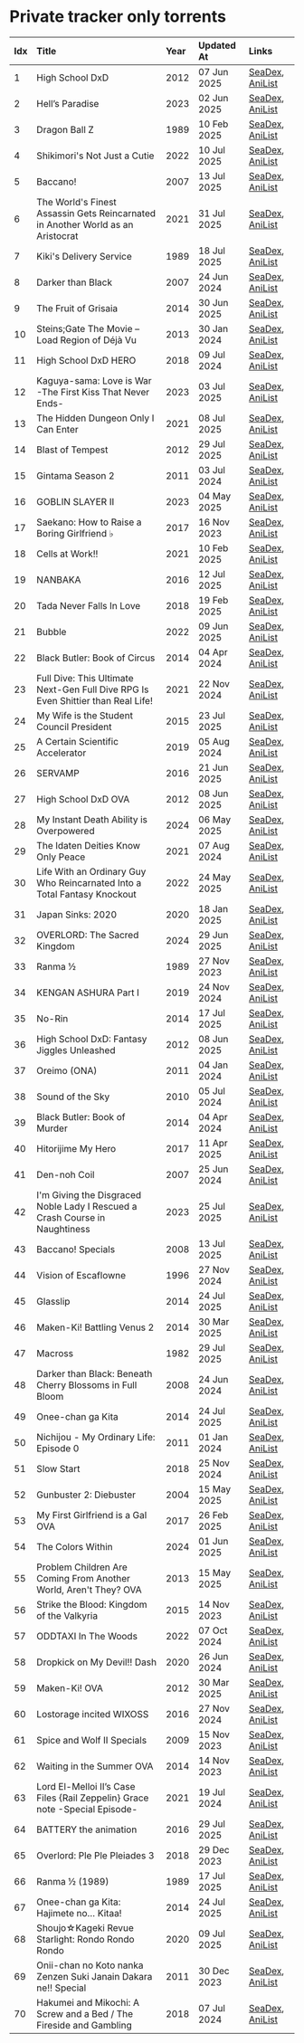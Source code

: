 # Private tracker only torrents
| Idx | Title                                                                            | Year | Updated At  | Links                                                                              |
| :---| :--------------------------------------------------------------------------------| :----| :-----------| :----------------------------------------------------------------------------------|
| 1   | High School DxD                                                                  | 2012 | 07 Jun 2025 | [SeaDex](https://releases.moe/11617/), [AniList](https://anilist.co/anime/11617)   |
| 2   | Hell’s Paradise                                                                  | 2023 | 02 Jun 2025 | [SeaDex](https://releases.moe/128893/), [AniList](https://anilist.co/anime/128893) |
| 3   | Dragon Ball Z                                                                    | 1989 | 10 Feb 2025 | [SeaDex](https://releases.moe/813/), [AniList](https://anilist.co/anime/813)       |
| 4   | Shikimori's Not Just a Cutie                                                     | 2022 | 10 Jul 2025 | [SeaDex](https://releases.moe/127911/), [AniList](https://anilist.co/anime/127911) |
| 5   | Baccano!                                                                         | 2007 | 13 Jul 2025 | [SeaDex](https://releases.moe/2251/), [AniList](https://anilist.co/anime/2251)     |
| 6   | The World's Finest Assassin Gets Reincarnated in Another World as an Aristocrat  | 2021 | 31 Jul 2025 | [SeaDex](https://releases.moe/129898/), [AniList](https://anilist.co/anime/129898) |
| 7   | Kiki's Delivery Service                                                          | 1989 | 18 Jul 2025 | [SeaDex](https://releases.moe/512/), [AniList](https://anilist.co/anime/512)       |
| 8   | Darker than Black                                                                | 2007 | 24 Jun 2024 | [SeaDex](https://releases.moe/2025/), [AniList](https://anilist.co/anime/2025)     |
| 9   | The Fruit of Grisaia                                                             | 2014 | 30 Jun 2025 | [SeaDex](https://releases.moe/17729/), [AniList](https://anilist.co/anime/17729)   |
| 10  | Steins;Gate The Movie – Load Region of Déjà Vu                                   | 2013 | 30 Jan 2024 | [SeaDex](https://releases.moe/11577/), [AniList](https://anilist.co/anime/11577)   |
| 11  | High School DxD HERO                                                             | 2018 | 09 Jul 2024 | [SeaDex](https://releases.moe/97767/), [AniList](https://anilist.co/anime/97767)   |
| 12  | Kaguya-sama: Love is War -The First Kiss That Never Ends-                        | 2023 | 03 Jul 2025 | [SeaDex](https://releases.moe/151384/), [AniList](https://anilist.co/anime/151384) |
| 13  | The Hidden Dungeon Only I Can Enter                                              | 2021 | 08 Jul 2025 | [SeaDex](https://releases.moe/118375/), [AniList](https://anilist.co/anime/118375) |
| 14  | Blast of Tempest                                                                 | 2012 | 29 Jul 2025 | [SeaDex](https://releases.moe/14075/), [AniList](https://anilist.co/anime/14075)   |
| 15  | Gintama Season 2                                                                 | 2011 | 03 Jul 2024 | [SeaDex](https://releases.moe/9969/), [AniList](https://anilist.co/anime/9969)     |
| 16  | GOBLIN SLAYER II                                                                 | 2023 | 04 May 2025 | [SeaDex](https://releases.moe/129188/), [AniList](https://anilist.co/anime/129188) |
| 17  | Saekano: How to Raise a Boring Girlfriend ♭                                      | 2017 | 16 Nov 2023 | [SeaDex](https://releases.moe/21180/), [AniList](https://anilist.co/anime/21180)   |
| 18  | Cells at Work!!                                                                  | 2021 | 10 Feb 2025 | [SeaDex](https://releases.moe/108631/), [AniList](https://anilist.co/anime/108631) |
| 19  | NANBAKA                                                                          | 2016 | 12 Jul 2025 | [SeaDex](https://releases.moe/21051/), [AniList](https://anilist.co/anime/21051)   |
| 20  | Tada Never Falls In Love                                                         | 2018 | 19 Feb 2025 | [SeaDex](https://releases.moe/100179/), [AniList](https://anilist.co/anime/100179) |
| 21  | Bubble                                                                           | 2022 | 09 Jun 2025 | [SeaDex](https://releases.moe/142455/), [AniList](https://anilist.co/anime/142455) |
| 22  | Black Butler: Book of Circus                                                     | 2014 | 04 Apr 2024 | [SeaDex](https://releases.moe/20606/), [AniList](https://anilist.co/anime/20606)   |
| 23  | Full Dive: This Ultimate Next-Gen Full Dive RPG Is Even Shittier than Real Life! | 2021 | 22 Nov 2024 | [SeaDex](https://releases.moe/126791/), [AniList](https://anilist.co/anime/126791) |
| 24  | My Wife is the Student Council President                                         | 2015 | 23 Jul 2025 | [SeaDex](https://releases.moe/20984/), [AniList](https://anilist.co/anime/20984)   |
| 25  | A Certain Scientific Accelerator                                                 | 2019 | 05 Aug 2024 | [SeaDex](https://releases.moe/104463/), [AniList](https://anilist.co/anime/104463) |
| 26  | SERVAMP                                                                          | 2016 | 21 Jun 2025 | [SeaDex](https://releases.moe/21269/), [AniList](https://anilist.co/anime/21269)   |
| 27  | High School DxD OVA                                                              | 2012 | 08 Jun 2025 | [SeaDex](https://releases.moe/12729/), [AniList](https://anilist.co/anime/12729)   |
| 28  | My Instant Death Ability is Overpowered                                          | 2024 | 06 May 2025 | [SeaDex](https://releases.moe/158028/), [AniList](https://anilist.co/anime/158028) |
| 29  | The Idaten Deities Know Only Peace                                               | 2021 | 07 Aug 2024 | [SeaDex](https://releases.moe/122434/), [AniList](https://anilist.co/anime/122434) |
| 30  | Life With an Ordinary Guy Who Reincarnated Into a Total Fantasy Knockout         | 2022 | 24 May 2025 | [SeaDex](https://releases.moe/134252/), [AniList](https://anilist.co/anime/134252) |
| 31  | Japan Sinks: 2020                                                                | 2020 | 18 Jan 2025 | [SeaDex](https://releases.moe/112357/), [AniList](https://anilist.co/anime/112357) |
| 32  | OVERLORD: The Sacred Kingdom                                                     | 2024 | 29 Jun 2025 | [SeaDex](https://releases.moe/133845/), [AniList](https://anilist.co/anime/133845) |
| 33  | Ranma ½                                                                          | 1989 | 27 Nov 2023 | [SeaDex](https://releases.moe/210/), [AniList](https://anilist.co/anime/210)       |
| 34  | KENGAN ASHURA Part I                                                             | 2019 | 24 Nov 2024 | [SeaDex](https://releases.moe/100891/), [AniList](https://anilist.co/anime/100891) |
| 35  | No-Rin                                                                           | 2014 | 17 Jul 2025 | [SeaDex](https://releases.moe/18095/), [AniList](https://anilist.co/anime/18095)   |
| 36  | High School DxD: Fantasy Jiggles Unleashed                                       | 2012 | 08 Jun 2025 | [SeaDex](https://releases.moe/13357/), [AniList](https://anilist.co/anime/13357)   |
| 37  | Oreimo (ONA)                                                                     | 2011 | 04 Jan 2024 | [SeaDex](https://releases.moe/10020/), [AniList](https://anilist.co/anime/10020)   |
| 38  | Sound of the Sky                                                                 | 2010 | 05 Jul 2024 | [SeaDex](https://releases.moe/6802/), [AniList](https://anilist.co/anime/6802)     |
| 39  | Black Butler: Book of Murder                                                     | 2014 | 04 Apr 2024 | [SeaDex](https://releases.moe/20670/), [AniList](https://anilist.co/anime/20670)   |
| 40  | Hitorijime My Hero                                                               | 2017 | 11 Apr 2025 | [SeaDex](https://releases.moe/87494/), [AniList](https://anilist.co/anime/87494)   |
| 41  | Den-noh Coil                                                                     | 2007 | 25 Jun 2024 | [SeaDex](https://releases.moe/2164/), [AniList](https://anilist.co/anime/2164)     |
| 42  | I'm Giving the Disgraced Noble Lady I Rescued a Crash Course in Naughtiness      | 2023 | 25 Jul 2025 | [SeaDex](https://releases.moe/154214/), [AniList](https://anilist.co/anime/154214) |
| 43  | Baccano! Specials                                                                | 2008 | 13 Jul 2025 | [SeaDex](https://releases.moe/3901/), [AniList](https://anilist.co/anime/3901)     |
| 44  | Vision of Escaflowne                                                             | 1996 | 27 Nov 2024 | [SeaDex](https://releases.moe/182/), [AniList](https://anilist.co/anime/182)       |
| 45  | Glasslip                                                                         | 2014 | 24 Jul 2025 | [SeaDex](https://releases.moe/20645/), [AniList](https://anilist.co/anime/20645)   |
| 46  | Maken-Ki! Battling Venus 2                                                       | 2014 | 30 Mar 2025 | [SeaDex](https://releases.moe/15565/), [AniList](https://anilist.co/anime/15565)   |
| 47  | Macross                                                                          | 1982 | 29 Jul 2025 | [SeaDex](https://releases.moe/1088/), [AniList](https://anilist.co/anime/1088)     |
| 48  | Darker than Black: Beneath Cherry Blossoms in Full Bloom                         | 2008 | 24 Jun 2024 | [SeaDex](https://releases.moe/4182/), [AniList](https://anilist.co/anime/4182)     |
| 49  | Onee-chan ga Kita                                                                | 2014 | 24 Jul 2025 | [SeaDex](https://releases.moe/20473/), [AniList](https://anilist.co/anime/20473)   |
| 50  | Nichijou - My Ordinary Life: Episode 0                                           | 2011 | 01 Jan 2024 | [SeaDex](https://releases.moe/8857/), [AniList](https://anilist.co/anime/8857)     |
| 51  | Slow Start                                                                       | 2018 | 25 Nov 2024 | [SeaDex](https://releases.moe/98693/), [AniList](https://anilist.co/anime/98693)   |
| 52  | Gunbuster 2: Diebuster                                                           | 2004 | 15 May 2025 | [SeaDex](https://releases.moe/1002/), [AniList](https://anilist.co/anime/1002)     |
| 53  | My First Girlfriend is a Gal OVA                                                 | 2017 | 26 Feb 2025 | [SeaDex](https://releases.moe/98878/), [AniList](https://anilist.co/anime/98878)   |
| 54  | The Colors Within                                                                | 2024 | 01 Jun 2025 | [SeaDex](https://releases.moe/158166/), [AniList](https://anilist.co/anime/158166) |
| 55  | Problem Children Are Coming From Another World, Aren't They? OVA                 | 2013 | 15 May 2025 | [SeaDex](https://releases.moe/16444/), [AniList](https://anilist.co/anime/16444)   |
| 56  | Strike the Blood: Kingdom of the Valkyria                                        | 2015 | 14 Nov 2023 | [SeaDex](https://releases.moe/21098/), [AniList](https://anilist.co/anime/21098)   |
| 57  | ODDTAXI In The Woods                                                             | 2022 | 07 Oct 2024 | [SeaDex](https://releases.moe/143080/), [AniList](https://anilist.co/anime/143080) |
| 58  | Dropkick on My Devil!! Dash                                                      | 2020 | 26 Jun 2024 | [SeaDex](https://releases.moe/107294/), [AniList](https://anilist.co/anime/107294) |
| 59  | Maken-Ki! OVA                                                                    | 2012 | 30 Mar 2025 | [SeaDex](https://releases.moe/11209/), [AniList](https://anilist.co/anime/11209)   |
| 60  | Lostorage incited WIXOSS                                                         | 2016 | 27 Nov 2024 | [SeaDex](https://releases.moe/21772/), [AniList](https://anilist.co/anime/21772)   |
| 61  | Spice and Wolf II Specials                                                       | 2009 | 15 Nov 2023 | [SeaDex](https://releases.moe/6884/), [AniList](https://anilist.co/anime/6884)     |
| 62  | Waiting in the Summer OVA                                                        | 2014 | 14 Nov 2023 | [SeaDex](https://releases.moe/20659/), [AniList](https://anilist.co/anime/20659)   |
| 63  | Lord El-Melloi II’s Case Files {Rail Zeppelin} Grace note -Special Episode-      | 2021 | 19 Jul 2024 | [SeaDex](https://releases.moe/136344/), [AniList](https://anilist.co/anime/136344) |
| 64  | BATTERY the animation                                                            | 2016 | 29 Jul 2025 | [SeaDex](https://releases.moe/21702/), [AniList](https://anilist.co/anime/21702)   |
| 65  | Overlord: Ple Ple Pleiades 3                                                     | 2018 | 29 Dec 2023 | [SeaDex](https://releases.moe/103209/), [AniList](https://anilist.co/anime/103209) |
| 66  | Ranma ½ (1989)                                                                   | 1989 | 17 Jul 2025 | [SeaDex](https://releases.moe/149939/), [AniList](https://anilist.co/anime/149939) |
| 67  | Onee-chan ga Kita: Hajimete no… Kitaa!                                           | 2014 | 24 Jul 2025 | [SeaDex](https://releases.moe/20682/), [AniList](https://anilist.co/anime/20682)   |
| 68  | Shoujo☆Kageki Revue Starlight: Rondo Rondo Rondo                                 | 2020 | 09 Jul 2025 | [SeaDex](https://releases.moe/113023/), [AniList](https://anilist.co/anime/113023) |
| 69  | Onii-chan no Koto nanka Zenzen Suki Janain Dakara ne!! Special                   | 2011 | 30 Dec 2023 | [SeaDex](https://releases.moe/10219/), [AniList](https://anilist.co/anime/10219)   |
| 70  | Hakumei and Mikochi: A Screw and a Bed / The Fireside and Gambling               | 2018 | 07 Jul 2024 | [SeaDex](https://releases.moe/101696/), [AniList](https://anilist.co/anime/101696) |
